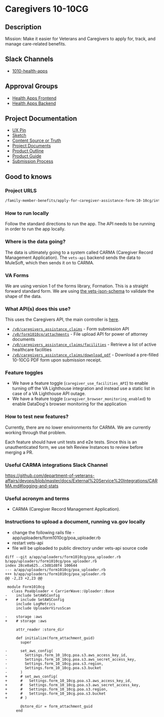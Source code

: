 # Caregivers 10-10CG

## Description

Mission: Make it easier for Veterans and Caregivers to apply for, track, and manage care-related benefits.

## Slack Channels

- [1010-health-apps](https://slack.com/app_redirect?channel=CMJ2V70UV)

## Approval Groups

- [Health Apps Frontend](https://github.com/orgs/department-of-veterans-affairs/teams/health-apps-frontend)
- [Health Apps Backend](https://github.com/orgs/department-of-veterans-affairs/teams/vfs-10-10)

## Project Documentation

- [UX Pin](https://preview.uxpin.com/3bf6496017f55041a94c2cfc8009c35dad5a79f2#/pages/137666459/simulate/sitemap?mode=i)
- [Sketch](https://www.sketch.com/s/5a676881-7aa8-4054-9b6e-34d86ced43d8)
- [Content Source or Truth](https://github.com/department-of-veterans-affairs/va.gov-team/blob/master/products/caregivers/1010cg-mvp/10-10CG-application-copy.md)
- [Project Documents](https://github.com/department-of-veterans-affairs/va.gov-team/tree/master/products/caregivers)
- [Product Outline](https://github.com/department-of-veterans-affairs/va.gov-team/blob/master/teams/vsa/teams/caregiver/product-outline.md)
- [Product Guide](https://github.com/department-of-veterans-affairs/va.gov-team/blob/master/teams/vsa/teams/caregiver/Online-10-10CG-Product-Guide-Updated-05.26.2021.docx)
- [Submission Process](https://github.com/department-of-veterans-affairs/va.gov-team/blob/master/products/caregivers/ux-capture/future.md)

## Good to knows

### Project URLS

```markdown
/family-member-benefits/apply-for-caregiver-assistance-form-10-10cg/introduction
```

### How to run locally

Follow the standard directions to run the app. The API needs to be running in order to run the app locally.

### Where is the data going?

The data is ultimately going to a system called CARMA (Caregiver Record Management Application). The `vets-api` backend sends the data to MuleSoft, which then sends it on to CARMA.

### VA Forms

We are using version 1 of the forms library, Formation. This is a straight forward standard form. We are using [the vets-json-schema](https://github.com/department-of-veterans-affairs/vets-json-schema) to validate the shape of the data.

### What API(s) does this use?

This uses the Caregivers API, the main controller is [here](https://github.com/department-of-veterans-affairs/vets-api/blob/master/app/controllers/v0/caregivers_assistance_claims_controller.rb).

- [`/v0/caregivers_assistance_claims`](https://department-of-veterans-affairs.github.io/va-digital-services-platform-docs/api-reference/#/benefits_forms/post_v0_caregivers_assistance_claims) - Form submission API
- [`/v0/form1010cg/attachments`](https://department-of-veterans-affairs.github.io/va-digital-services-platform-docs/api-reference/#/default/post_v0_form1010cg_attachments) - File upload API for power of attorney documents
- [`/v0/caregivers_assistance_claims/facilities`](https://department-of-veterans-affairs.github.io/va-digital-services-platform-docs/api-reference/#/benefits_forms/post_v0_caregivers_assistance_claims_facilities) - Retrieve a list of active healthcare facilities
- [`/v0/caregivers_assistance_claims/download_pdf`](https://department-of-veterans-affairs.github.io/va-digital-services-platform-docs/api-reference/#/benefits_forms/post_v0_caregivers_assistance_claims_download_pdf) - Download a pre-filled 10-10CG PDF form upon submission receipt.

### Feature toggles

- We have a feature toggle (`caregiver_use_facilities_API`) to enable turning off the VA Lighthouse integration and instead use a static list in case of a VA Lighthouse API outage.
- We have a feature toggle (`caregiver_browser_monitoring_enabled`) to enable DataDog's browser monitoring for the application

### How to test new features?

Currently, there are no lower environments for CARMA. We are currently working through that problem.

Each feature should have unit tests and e2e tests. Since this is an unauthenticated form, we use teh Review Instances to review before merging a PR.

### Useful CARMA integrations Slack Channel

<https://github.com/department-of-veterans-affairs/devops/blob/master/docs/External%20Service%20Integrations/CARMA.md#logging-and-stats>

### Useful acronym and terms

- CARMA (Caregiver Record Management Application).

### Instructions to upload a document, running va.gov locally

- change the following rails file - app/uploaders/form1010cg/poa_uploader.rb
- restart vets-api
- file will be uploaded to public directory under vets-api source code

```
diff --git a/app/uploaders/form1010cg/poa_uploader.rb b/app/uploaders/form1010cg/poa_uploader.rb
index 28ce0a625..c3d81d8f4 100644
--- a/app/uploaders/form1010cg/poa_uploader.rb
+++ b/app/uploaders/form1010cg/poa_uploader.rb
@@ -2,23 +2,23 @@

 module Form1010cg
   class PoaUploader < CarrierWave::Uploader::Base
-    include SetAWSConfig
+    # include SetAWSConfig
     include LogMetrics
     include UploaderVirusScan

-    storage :aws
+    # storage :aws

     attr_reader :store_dir

     def initialize(form_attachment_guid)
       super

-      set_aws_config(
-        Settings.form_10_10cg.poa.s3.aws_access_key_id,
-        Settings.form_10_10cg.poa.s3.aws_secret_access_key,
-        Settings.form_10_10cg.poa.s3.region,
-        Settings.form_10_10cg.poa.s3.bucket
-      )
+      # set_aws_config(
+      #   Settings.form_10_10cg.poa.s3.aws_access_key_id,
+      #   Settings.form_10_10cg.poa.s3.aws_secret_access_key,
+      #   Settings.form_10_10cg.poa.s3.region,
+      #   Settings.form_10_10cg.poa.s3.bucket
+      # )

       @store_dir = form_attachment_guid
     end
```
